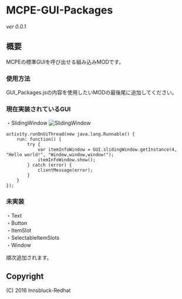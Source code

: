 # MCPE-GUI-Packages
*ver 0.0.1*

## 概要
MCPEの標準GUIを呼び出せる組み込みMODです。

### 使用方法
GUI_Packages.jsの内容を使用したいMODの最後尾に追加してください。

### 現在実装されているGUI
・SlidingWindow
![SlidingWindow](https://github.com/Innsbluck-Redhat/MCPE-GUI-Packages/blob/master/Images/SlidingWindow.png)
    
    activity.runOnUiThread(new java.lang.Runnable() {
        run: function() {
            try {
                var itemInfoWindow = GUI.slidingWindow.getInstance(4, "Hello world!", "Window,window,window!");
                itemInfoWindow.show();
            } catch (error) {
                clientMessage(error);
            }
        }
    });

### 未実装
・Text  
・Button  
・ItemSlot  
・SelectableItemSlots  
・Window

順次追加されます。

## Copyright
(C) 2016 Innsbluck-Redhat